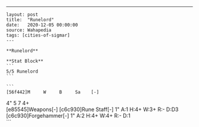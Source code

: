 ---
    layout: post
    title:  "Runelord"
    date:   2020-12-05 00:00:00
    source: Wahapedia
    tags: [cities-of-sigmar]
    ---
    
    **Runelord**
    
    **Stat Block**
    ```
    5/5 Runelord
    ```
    
    ```
    [56f442]M     W     B     Sa    [-]
4"    5     7     4+    
[e85545]Weapons[-]
[c6c930]Rune Staff[-]
1"     A:1    H:4+   W:3+   R:-    D:D3  
[c6c930]Forgehammer[-]
1"     A:2    H:4+   W:4+   R:-    D:1   
    ```
    
    
    